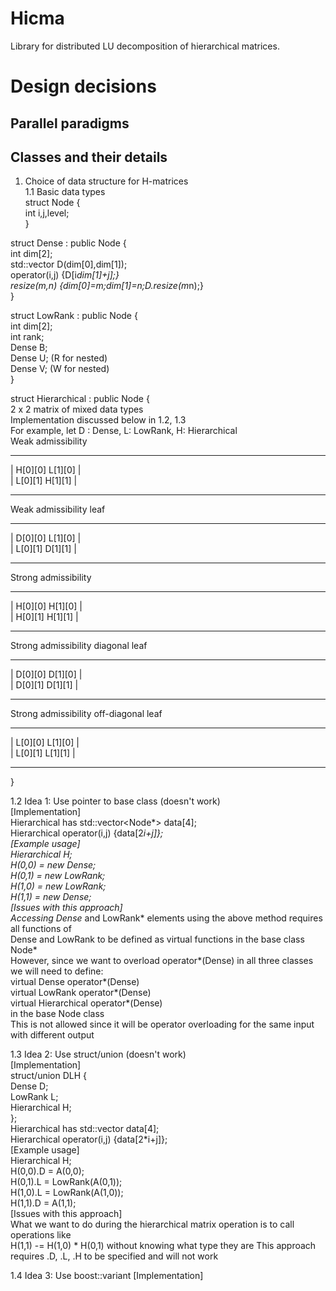 # Hicma

Library for distributed LU decomposition of hierarchical matrices.

# Design decisions

## Parallel paradigms

## Classes and their details

1. Choice of data structure for H-matrices  
1.1 Basic data types  
struct Node {  
 int i,j,level;  
}  
  
struct Dense : public Node {  
 int dim[2];  
 std::vector<T> D(dim[0],dim[1]);  
 operator(i,j) {D[i*dim[1]+j];}  
 resize(m,n) {dim[0]=m;dim[1]=n;D.resize(m*n);}  
}  
  
struct LowRank : public Node {  
 int dim[2];  
 int rank;  
 Dense B;  
 Dense U; (R for nested)  
 Dense V; (W for nested)  
}  
  
struct Hierarchical : public Node {  
 2 x 2 matrix of mixed data types  
 Implementation discussed below in 1.2, 1.3  
  For example, let D : Dense, L: LowRank, H: Hierarchical  
  Weak admissibility  
   --               --  
   | H[0][0] L[1][0] |  
   | L[0][1] H[1][1] |  
   --               --  
  Weak admissibility leaf  
   --               --  
   | D[0][0] L[1][0] |  
   | L[0][1] D[1][1] |  
   --               --  
  Strong admissibility  
   --               --  
   | H[0][0] H[1][0] |  
   | H[0][1] H[1][1] |  
   --               --  
  Strong admissibility diagonal leaf  
   --               --  
   | D[0][0] D[1][0] |  
   | D[0][1] D[1][1] |  
   --               --  
  Strong admissibility off-diagonal leaf  
   --               --  
   | L[0][0] L[1][0] |  
   | L[0][1] L[1][1] |  
   --               --  
}  
  
1.2 Idea 1: Use pointer to base class (doesn't work)  
[Implementation]  
 Hierarchical has std::vector<Node*> data[4];  
 Hierarchical operator(i,j) {data[2*i+j]};  
[Example usage]  
 Hierarchical H;  
 H(0,0) = new Dense;  
 H(0,1) = new LowRank;  
 H(1,0) = new LowRank;  
 H(1,1) = new Dense;  
[Issues with this approach]  
 Accessing Dense* and LowRank* elements using the above method requires all functions of  
 Dense and LowRank to be defined as virtual functions in the base class Node*  
 However, since we want to overload operator*(Dense) in all three classes we will need to define:  
 virtual Dense operator*(Dense)  
 virtual LowRank operator*(Dense)  
 virtual Hierarchical operator*(Dense)  
 in the base Node class  
 This is not allowed since it will be operator overloading for the same input with different output  
  
1.3 Idea 2: Use struct/union (doesn't work)  
[Implementation]  
 struct/union DLH {  
  Dense D;  
  LowRank L;  
  Hierarchical H;  
 };  
 Hierarchical has std::vector<DLH> data[4];  
 Hierarchical operator(i,j) {data[2*i+j]};  
[Example usage]  
 Hierarchical H;  
 H(0,0).D = A(0,0);  
 H(0,1).L = LowRank(A(0,1));  
 H(1,0).L = LowRank(A(1,0));  
 H(1,1).D = A(1,1);  
[Issues with this approach]  
 What we want to do during the hierarchical matrix operation is to call operations like  
 H(1,1) -= H(1,0) * H(0,1)
 without knowing what type they are
 This approach requires .D, .L, .H to be specified and will not work

1.4 Idea 3: Use boost::variant
[Implementation]
